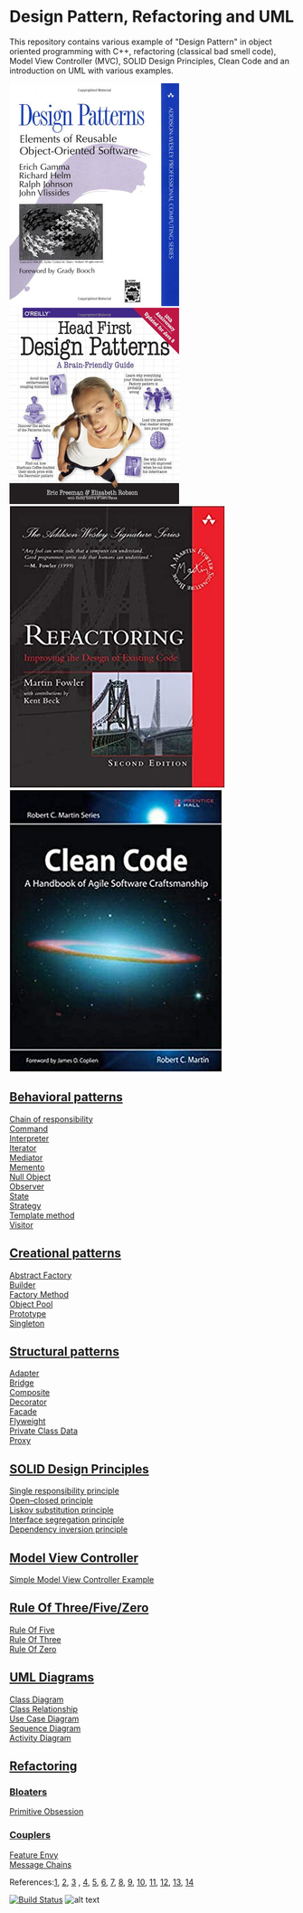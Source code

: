 # Design Pattern, Refactoring and UML
This repository contains various example of "Design Pattern" in object oriented programming with C++, refactoring (classical bad smell code), Model View Controller (MVC), SOLID Design Principles, Clean Code and an introduction on UML with various examples.

![Design_Patterns._Elements_of_Reusable_Object-Oriented_Software](images/Design_Patterns._Elements_of_Reusable_Object-Oriented_Software.jpg)
![Head_First_Design_Patterns_(A_Brain_Friendly_Guide)](images/Head_First_Design_Patterns_(A_Brain_Friendly_Guide).jpg)
![Head_First_Design_Patterns_(A_Brain_Friendly_Guide)](images/Refactoring_Improving_the_Design_of_Existing_Code_Martin_Fowler.jpg)
![Head_First_Design_Patterns_(A_Brain_Friendly_Guide)](images/Clean_Code_A_Handbook_of_Agile_Software_Craftsmanship_Robert_C._Martin.jpg)



## [Behavioral patterns](src/Behavioral)  

[Chain of responsibility](src/Behavioral/ChainOfResponsibility)  
[Command](src/Behavioral/Command)  
[Interpreter](#)  
[Iterator](src/Behavioral/Iterator)  
[Mediator](src/Behavioral/Mediator)  
[Memento](src/Behavioral/Memento)  
[Null Object](src/Behavioral/NullObject)  
[Observer](src/Behavioral/Observer)  
[State](src/Behavioral/State)  
[Strategy](src/Behavioral/Strategy)  
[Template method](src/Behavioral/TemplateMethod)  
[Visitor](src/Behavioral/Visitor)  

## [Creational patterns](src/Creational/)

[Abstract Factory](src/Creational/AbstractFactoryMethod)  
[Builder](#)  
[Factory Method](src/Creational/FactoryMethod)  
[Object Pool](#)  
[Prototype](#)  
[Singleton](src/Creational/Singleton)  


## [Structural patterns](src/Structural)  
[Adapter](src/Structural/Adapter)  
[Bridge](src/Structural/Bridge)  
[Composite](#)  
[Decorator](src/Structural/Decorator)  
[Facade](src/Structural/Facade)  
[Flyweight](src/Structural/Flyweight)  
[Private Class Data](#)  
[Proxy](src/Structural/Proxy)  

## [SOLID Design Principles](SOLID)  

[Single responsibility principle](SOLID/SingleResponsibilityPrinciple)  
[Open–closed principle](SOLID/OpenClosedPrinciple)  
[Liskov substitution principle](SOLID/LiskovSubstitutionPrinciple)  
[Interface segregation principle](SOLID/InterfaceSegregationPrinciple)  
[Dependency inversion principle](SOLID/DependencyInjection)  


## [Model View Controller](ModelViewController)  
[Simple Model View Controller Example](ModelViewController/student_model_view_controller.cpp)

## [Rule Of Three/Five/Zero](RuleOfThreeFiveZero)
[Rule Of Five](RuleOfThreeFiveZero/rule_of_five.cpp)  
[Rule Of Three](RuleOfThreeFiveZero/rule_of_three.cpp)  
[Rule Of Zero](RuleOfThreeFiveZero/rule_of_zero.cpp)  

## [UML Diagrams](UML/)  
[Class Diagram](UML/)  
[Class Relationship](UML/)  
[Use Case Diagram](UML/)  
[Sequence Diagram](UML/)  
[Activity Diagram](UML/)  

## [Refactoring](Refactoring/)
### [Bloaters](Refactoring/Bloaters)  
[Primitive Obsession](Refactoring/Bloaters/Primitive_Obsession/primitive_obsession.cpp)
### [Couplers](Refactoring/Couplers)  
[Feature Envy](Refactoring/Couplers/Feature_Envy/feature_envy.cpp)  
[Message Chains](Refactoring/Couplers/Message_Chains/message_chains.cpp)  


References:[1](https://www.amazon.de/Patterns-Elements-Reusable-Object-Oriented-Software/dp/0201633612/ref=asc_df_0201633612/), 
	[2](https://www.amazon.de/First-Design-Patterns-Brain-Friendly/dp/0596007124/ref=asc_df_0596007124/), 
	[3](https://en.wikibooks.org/wiki/C%2B%2B_Programming/Code/Design_Patterns) , 
	[4](https://sourcemaking.com/design_patterns/), 
	[5](https://cpppatterns.com/), 
	[6](https://www.youtube.com/playlist?list=PLrhzvIcii6GNjpARdnO4ueTUAVR9eMBpc),
	[7](https://www.bogotobogo.com/DesignPatterns/),
	[8](https://www.growingwiththeweb.com/p/explore.html?t=Design%20pattern),
	[9](https://www.tutorialspoint.com/design_pattern/),
	[10](http://simpletechtalks.com/tag/design-patterns/),
	[11](https://refactoring.guru/refactoring),
	[12](https://sourcemaking.com/refactoring),
	[13](https://www.visual-paradigm.com/guide/uml-unified-modeling-language/),
	[14](http://www.plantuml.com/plantuml/uml/)





[![Build Status](https://travis-ci.org/behnamasadi/design_pattern.svg?branch=master)](https://travis-ci.org/behnamasadi/design_pattern)
![alt text](https://img.shields.io/badge/license-BSD-blue.svg)


